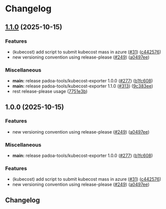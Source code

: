 # Changelog

## [1.1.0](https://github.com/padoa/container-images/compare/padoa-tools/kubecost-exporter-v1.0.0...padoa-tools/kubecost-exporter-v1.1.0) (2025-10-15)


### Features

* (kubecost) add script to submit kubecost mass in azure ([#31](https://github.com/padoa/container-images/issues/31)) ([c442576](https://github.com/padoa/container-images/commit/c442576000802736e69fbbc08e999c178933cb08))
* new versioning convention using release-please ([#249](https://github.com/padoa/container-images/issues/249)) ([a0497ee](https://github.com/padoa/container-images/commit/a0497ee2fadeefbc704157c4e7623456dc18754a))


### Miscellaneous

* **main:** release padoa-tools/kubecost-exporter 1.0.0 ([#277](https://github.com/padoa/container-images/issues/277)) ([b1fc608](https://github.com/padoa/container-images/commit/b1fc6083ab8c5a79ed2cc326ab8a4a915a65a779))
* **main:** release padoa-tools/kubecost-exporter 1.1.0 ([#313](https://github.com/padoa/container-images/issues/313)) ([9c383ee](https://github.com/padoa/container-images/commit/9c383eefbdb9adcc9ffbdb6c3d354eac3c474812))
* rest release-please usage ([7751e3b](https://github.com/padoa/container-images/commit/7751e3b47e5a0b0e18721780834739bebfd6f767))

## 1.0.0 (2025-10-15)

### Features
* new versioning convention using release-please ([#249](https://github.com/padoa/container-images/issues/249)) ([a0497ee](https://github.com/padoa/container-images/commit/a0497ee2fadeefbc704157c4e7623456dc18754a))
### Miscellaneous
* **main:** release padoa-tools/kubecost-exporter 1.0.0 ([#277](https://github.com/padoa/container-images/issues/277)) ([b1fc608](https://github.com/padoa/container-images/commit/b1fc6083ab8c5a79ed2cc326ab8a4a915a65a779))
### Features
* (kubecost) add script to submit kubecost mass in azure ([#31](https://github.com/padoa/container-images/issues/31)) ([c442576](https://github.com/padoa/container-images/commit/c442576000802736e69fbbc08e999c178933cb08))
* new versioning convention using release-please ([#249](https://github.com/padoa/container-images/issues/249)) ([a0497ee](https://github.com/padoa/container-images/commit/a0497ee2fadeefbc704157c4e7623456dc18754a))
## Changelog
